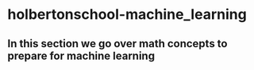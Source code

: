 # holbertonschool-machine_learning
## In this section we go over math concepts to prepare for machine learning
